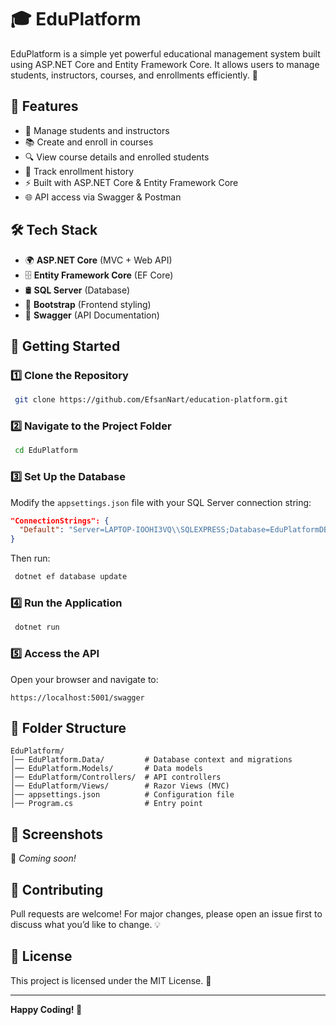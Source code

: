# 🎓 EduPlatform

EduPlatform is a simple yet powerful educational management system built using ASP.NET Core and Entity Framework Core. It allows users to manage students, instructors, courses, and enrollments efficiently. 🚀

## 📌 Features
- 🏫 Manage students and instructors
- 📚 Create and enroll in courses
- 🔍 View course details and enrolled students
- 📅 Track enrollment history
- ⚡ Built with ASP.NET Core & Entity Framework Core
- 🌐 API access via Swagger & Postman

## 🛠 Tech Stack
- 🌍 **ASP.NET Core** (MVC + Web API)
- 🗄 **Entity Framework Core** (EF Core)
- 🛢 **SQL Server** (Database)
- 🎨 **Bootstrap** (Frontend styling)
- 🧩 **Swagger** (API Documentation)

## 🚀 Getting Started
### 1️⃣ Clone the Repository
```sh
 git clone https://github.com/EfsanNart/education-platform.git
```
### 2️⃣ Navigate to the Project Folder
```sh
 cd EduPlatform
```
### 3️⃣ Set Up the Database
Modify the `appsettings.json` file with your SQL Server connection string:
```json
"ConnectionStrings": {
  "Default": "Server=LAPTOP-IOOHI3VQ\\SQLEXPRESS;Database=EduPlatformDB;Trusted_Connection=True;"
}
```
Then run:
```sh
 dotnet ef database update
```
### 4️⃣ Run the Application
```sh
 dotnet run
```
### 5️⃣ Access the API
Open your browser and navigate to:
```
https://localhost:5001/swagger
```

## 📂 Folder Structure
```
EduPlatform/
│── EduPlatform.Data/         # Database context and migrations
│── EduPlatform.Models/       # Data models
│── EduPlatform/Controllers/  # API controllers
│── EduPlatform/Views/        # Razor Views (MVC)
│── appsettings.json          # Configuration file
│── Program.cs                # Entry point
```

## 📸 Screenshots
🚧 *Coming soon!*

## 🤝 Contributing
Pull requests are welcome! For major changes, please open an issue first to discuss what you’d like to change. 💡

## 📝 License
This project is licensed under the MIT License. 📜

---
**Happy Coding! 🚀**

